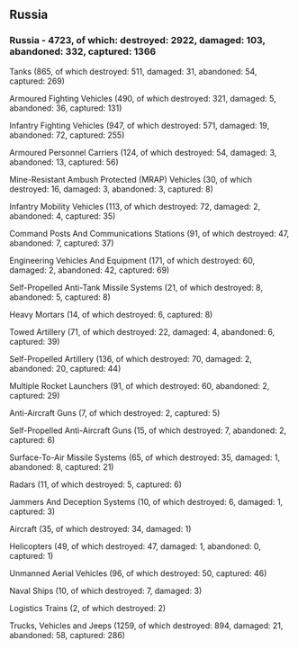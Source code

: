 
 
 ## Russia
 
 ### Russia - 4723, of which: destroyed: 2922, damaged: 103, abandoned: 332, captured: 1366

 

 

 Tanks (865, of which destroyed: 511, damaged: 31, abandoned: 54, captured: 269)

 Armoured Fighting Vehicles (490, of which destroyed: 321, damaged: 5, abandoned: 36, captured: 131)

 Infantry Fighting Vehicles (947, of which destroyed: 571, damaged: 19, abandoned: 72, captured: 255)

 Armoured Personnel Carriers (124, of which destroyed: 54, damaged: 3, abandoned: 13, captured: 56)

 Mine-Resistant Ambush Protected (MRAP) Vehicles (30, of which destroyed: 16, damaged: 3, abandoned: 3, captured: 8)

 Infantry Mobility Vehicles (113, of which destroyed: 72, damaged: 2, abandoned: 4, captured: 35)

 Command Posts And Communications Stations (91, of which destroyed: 47, abandoned: 7, captured: 37)

 Engineering Vehicles And Equipment (171, of which destroyed: 60, damaged: 2, abandoned: 42, captured: 69)

 Self-Propelled Anti-Tank Missile Systems (21, of which destroyed: 8, abandoned: 5, captured: 8)

 Heavy Mortars (14, of which destroyed: 6, captured: 8)

 Towed Artillery (71, of which destroyed: 22, damaged: 4, abandoned: 6, captured: 39)

 Self-Propelled Artillery (136, of which destroyed: 70, damaged: 2, abandoned: 20, captured: 44)

 Multiple Rocket Launchers (91, of which destroyed: 60, abandoned: 2, captured: 29)

 Anti-Aircraft Guns (7, of which destroyed: 2, captured: 5)

 Self-Propelled Anti-Aircraft Guns (15, of which destroyed: 7, abandoned: 2, captured: 6)

 Surface-To-Air Missile Systems (65, of which destroyed: 35, damaged: 1, abandoned: 8, captured: 21)

 Radars (11, of which destroyed: 5, captured: 6)

 Jammers And Deception Systems (10, of which destroyed: 6, damaged: 1, captured: 3)

 Aircraft (35, of which destroyed: 34, damaged: 1)

 Helicopters (49, of which destroyed: 47, damaged: 1, abandoned: 0, captured: 1)

 Unmanned Aerial Vehicles (96, of which destroyed: 50, captured: 46)

 Naval Ships (10, of which destroyed: 7, damaged: 3)

 Logistics Trains (2, of which destroyed: 2)

 Trucks, Vehicles and Jeeps (1259, of which destroyed: 894, damaged: 21, abandoned: 58, captured: 286)

